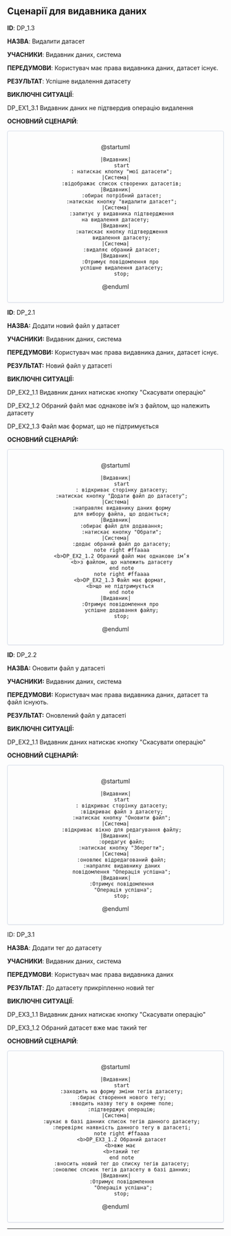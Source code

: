 ## Сценарії для  видавника даних

**ID**: DP_1.3

**НАЗВА**: Видалити датасет

**УЧАСНИКИ**: Видавник даних, система

**ПЕРЕДУМОВИ**: Користувач має права видавника даних, датасет існує.

**РЕЗУЛЬТАТ**: Успішне видалення датасету

**ВИКЛЮЧНІ СИТУАЦІЇ**:

DP_EX1_3.1 Видавник даних не підтвердив операцію видалення

**ОСНОВНИЙ СЦЕНАРІЙ**:

<center style="
    border-radius:4px;
    border: 1px solid #cfd7e6;
    box-shadow: 0 1px 3px 0 rgba(89,105,129,.05), 0 1px 1px 0 rgba(0,0,0,.025);
    padding: 1em;"
>


@startuml

    |Видавник|
        start
        : натискає кпопку "мої датасети";
    |Система|
        :відображає список створених датасетів;
    |Видавник|
        :обирає потрібний датасет;
        :натискає кнопку "видалити датасет";
    |Система|
        :запитує у видавника підтвердження
        на видалення датасету;    
    |Видавник|
        :натискає кнопку підтвердження
        видалення датасету;
    |Система|
        :видаляє обраний датасет;
    |Видавник|
        :Отримує повідомлення про 
        успішне видалення датасету;
        stop;

@enduml

</center>

**ID**: DP_2.1

**НАЗВА:** Додати новий файл у датасет

**УЧАСНИКИ:** Видавник даних, система

**ПЕРЕДУМОВИ:** Користувач має права видавника даних, датасет існує.

**РЕЗУЛЬТАТ:** Новий файл у датасетi

**ВИКЛЮЧНІ СИТУАЦІЇ:** 

DP_EX2_1.1 Видавник даних натискає кнопку "Скасувати операцію"

DP_EX2_1.2 Обраний файл має однакове ім’я з файлом, що належить датасету

DP_EX2_1.3 Файл має формат, що не підтримується 


**ОСНОВНИЙ СЦЕНАРІЙ:**

<center style="
    border-radius:4px;
    border: 1px solid #cfd7e6;
    box-shadow: 0 1px 3px 0 rgba(89,105,129,.05), 0 1px 1px 0 rgba(0,0,0,.025);
    padding: 1em;"
>



@startuml

    |Видавник|
        start
        : відкриває сторінку датасету;
        :натискає кнопку "Додати файл до датасету";
    |Система|
        :направляє видавнику даних форму
        для вибору файла, що додається;
    |Видавник|
        :обирає файл для додавання;
        :натискає кнопку "Обрати";
    |Система|
        :додає обраний файл до датасету;
        note right #ffaaaa
        <b>DP_EX2_1.2 Обраний файл має однакове ім’я
        <b>з файлом, що належить датасету
        end note
        note right #ffaaaa
        <b>DP_EX2_1.3 Файл має формат, 
        <b>що не підтримується 
        end note
    |Видавник|
        :Отримує повідомлення про 
        успішне додавання файлу;
        stop;
    

@enduml

</center>


**ID**: DP_2.2

**НАЗВА:** Оновити файл у датасетi

**УЧАСНИКИ:** Видавник даних, система

**ПЕРЕДУМОВИ:** Користувач має права видавника даних, датасет та файл існують.

**РЕЗУЛЬТАТ:** Оновлений файл у датасетi

**ВИКЛЮЧНІ СИТУАЦІЇ:**

DP_EX2_1.1 Видавник даних натискає кнопку "Скасувати операцію" 

**ОСНОВНИЙ СЦЕНАРІЙ:**


<center style="
    border-radius:4px;
    border: 1px solid #cfd7e6;
    box-shadow: 0 1px 3px 0 rgba(89,105,129,.05), 0 1px 1px 0 rgba(0,0,0,.025);
    padding: 1em;"
>


@startuml

    |Видавник|
        start
        : відкриває сторінку датасету;
        :відкриває файл з датасету;
        :натискає кнопку "Оновити файл";
    |Система|
        :відкриває вікно для редагування файлу;
    |Видавник|
        :оредагує файл;
        :натискає кнопку "Зберегти";
    |Система|
        :оновлює відредагований файл;
        :напраляє видавнику даних
        повідомлення "Операція успішна";
    |Видавник|
        :Отримує повідомлення
         "Операція успішна";
        stop;

@enduml

</center>


ID: DP_3.1

**НАЗВА**: Додати тег до датасету

**УЧАСНИКИ**: Видавник даних, система

**ПЕРЕДУМОВИ**: Користувач має права видавника даних

**РЕЗУЛЬТАТ**: До датасету прикріпленно новий тег

**ВИКЛЮЧНІ СИТУАЦІЇ**: 

DP_EX3_1.1 Видавник даних натискає кнопку "Скасувати операцію"

DP_EX3_1.2 Обраний датасет вже має такий тег


**ОСНОВНИЙ СЦЕНАРІЙ**:



<center style="
    border-radius:4px;
    border: 1px solid #cfd7e6;
    box-shadow: 0 1px 3px 0 rgba(89,105,129,.05), 0 1px 1px 0 rgba(0,0,0,.025);
    padding: 1em;"
>



@startuml

    |Видавник|
        start
        :заходить на форму зміни тегів датасету;
        :бирає створення нового тегу;
        :вводить назву тегу в окреме поле;
        :підтверджує операцію;
    |Система|
        :шукає в базі данних список тегів данного датасету;
        :перевіряє наявність данного тегу в датасеті;
        note right #ffaaaa
        <b>DP_EX3_1.2 Обраний датасет
        <b>вже має 
        <b>такий тег
        end note
        :вносить новий тег до списку тегів датасету;
        :оновлює спсиок тегів датасету в базі данних;
    |Видавник|
        :Отримує повідомлення
         "Операція успішна";
        stop;

@enduml

</center>

---
